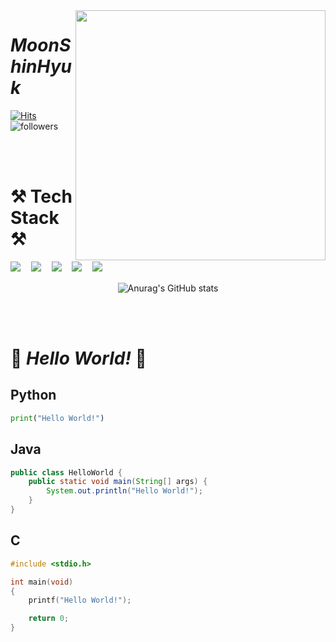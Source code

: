 <img align='right' src="http://mazassumnida.wtf/api/v2/generate_badge?boj=anstlsgur7901" width="400">

# ___MoonShinHyuk___
[![Hits](https://hits.seeyoufarm.com/api/count/incr/badge.svg?url=https%3A%2F%2Fgithub.com%2FMoonshinhyuk%2Fhit-counter&count_bg=%23007DFF&title_bg=%23000000&icon=reactos.svg&icon_color=%23E7E7E7&title=hits&edge_flat=false)](https://hits.seeyoufarm.com)
![followers](https://img.shields.io/github/followers/Moonshinhyuk?style=social)

<br/><br/>

# ⚒ Tech Stack ⚒  

<img src="https://img.shields.io/badge/Python-3776AB?style=flat-square&logo=Python&logoColor=white"/>ㅤ
<img src="https://img.shields.io/badge/Pytorch-EE4C2C?style=flat-square&logo=Pytorch&logoColor=white"/>ㅤ
<img src="https://img.shields.io/badge/Tensorflow-FF6F00?style=flat-square&logo=Tensorflow&logoColor=white"/>ㅤ
<img src="https://img.shields.io/badge/Java-007396?style=flat-square&logo=Java&logoColor=white"/>ㅤ
<img src="https://img.shields.io/badge/C-A8B9CC?style=flat-square&logo=C&logoColor=white"/>ㅤ

<div align="center">

  
![Anurag's GitHub stats](https://github-readme-stats.vercel.app/api?username=Moonshinhyuk&show_icons=true&theme=dark)


</div>

  
<br/><br/>

  
# 👋 ***Hello World!*** 👋
## Python
```python
print("Hello World!")
```
## Java
```java
public class HelloWorld {
    public static void main(String[] args) {
        System.out.println("Hello World!");
    }
}
```
## C
```c
#include <stdio.h>

int main(void)
{
    printf("Hello World!");

    return 0;
}
```
